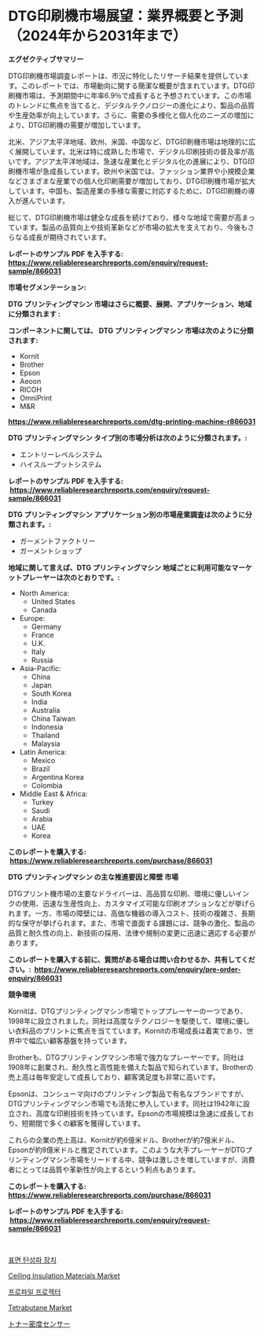 <p><h1>DTG印刷機市場展望：業界概要と予測（2024年から2031年まで）</h1></p><p><strong>エグゼクティブサマリー</strong></p>
<p><p>DTG印刷機市場調査レポートは、市況に特化したリサーチ結果を提供しています。このレポートでは、市場動向に関する簡潔な概要が含まれています。DTG印刷機市場は、予測期間中に年率6.9％で成長すると予想されています。この市場のトレンドに焦点を当てると、デジタルテクノロジーの進化により、製品の品質や生産効率が向上しています。さらに、需要の多様化と個人化のニーズの増加により、DTG印刷機の需要が増加しています。</p><p>北米、アジア太平洋地域、欧州、米国、中国など、DTG印刷機市場は地理的に広く展開しています。北米は特に成熟した市場で、デジタル印刷技術の普及率が高いです。アジア太平洋地域は、急速な産業化とデジタル化の進展により、DTG印刷機市場が急成長しています。欧州や米国では、ファッション業界や小規模企業などさまざまな産業での個人化印刷需要が増加しており、DTG印刷機市場が拡大しています。中国も、製造産業の多様な需要に対応するために、DTG印刷機の導入が進んでいます。</p><p>総じて、DTG印刷機市場は健全な成長を続けており、様々な地域で需要が高まっています。製品の品質向上や技術革新などが市場の拡大を支えており、今後もさらなる成長が期待されています。</p></p>
<p><strong>レポートのサンプル PDF を入手する: <a href="https://www.reliableresearchreports.com/enquiry/request-sample/866031">https://www.reliableresearchreports.com/enquiry/request-sample/866031</a></strong></p>
<p><strong>市場セグメンテーション:</strong></p>
<p><strong> DTG プリンティングマシン 市場はさらに概要、展開、アプリケーション、地域に分類されます :</strong></p>
<p><strong>コンポーネントに関しては、 DTG プリンティングマシン 市場は次のように分類されます: &nbsp;</strong></p>
<p><ul><li>Kornit</li><li>Brother</li><li>Epson</li><li>Aeoon</li><li>RICOH</li><li>OmniPrint</li><li>M&R</li></ul></p>
<p><strong><a href="https://www.reliableresearchreports.com/dtg-printing-machine-r866031">https://www.reliableresearchreports.com/dtg-printing-machine-r866031</a></strong></p>
<p><strong> DTG プリンティングマシン タイプ別の市場分析は次のように分類されます。:</strong></p>
<p><ul><li>エントリーレベルシステム</li><li>ハイスループットシステム</li></ul></p>
<p><strong>レポートのサンプル PDF を入手する: &nbsp;<a href="https://www.reliableresearchreports.com/enquiry/request-sample/866031">https://www.reliableresearchreports.com/enquiry/request-sample/866031</a></strong></p>
<p><strong> DTG プリンティングマシン アプリケーション別の市場産業調査は次のように分類されます。:</strong></p>
<p><ul><li>ガーメントファクトリー</li><li>ガーメントショップ</li></ul></p>
<p><strong>地域に関して言えば、DTG プリンティングマシン 地域ごとに利用可能なマーケットプレーヤーは次のとおりです。:</strong></p>
<p><ul>
    <li>
        North America:
        <ul>
            <li>United States</li>
            <li>Canada</li>
        </ul>
    </li>
    <li>
        Europe:
        <ul>
            <li>Germany</li>
            <li>France</li>
            <li>U.K.</li>
            <li>Italy</li>
            <li>Russia</li>
        </ul>
    </li>
    <li>
        Asia-Pacific:
        <ul>
            <li>China</li>
            <li>Japan</li>
            <li>South Korea</li>
            <li>India</li>
            <li>Australia</li>
            <li>China Taiwan</li>
            <li>Indonesia</li>
            <li>Thailand</li>
            <li>Malaysia</li>
        </ul>
    </li>
    <li>
        Latin America:
        <ul>
            <li>Mexico</li>
            <li>Brazil</li>
            <li>Argentina Korea</li>
            <li>Colombia</li>
        </ul>
    </li>
    <li>
        Middle East & Africa:
        <ul>
            <li>Turkey</li>
            <li>Saudi</li>
            <li>Arabia</li>
            <li>UAE</li>
            <li>Korea</li>
        </ul>
    </li>
    </ul></p>
<p><strong>このレポートを購入する: &nbsp;<a href="https://www.reliableresearchreports.com/purchase/866031">https://www.reliableresearchreports.com/purchase/866031</a></strong></p>
<p><strong>DTG プリンティングマシン の主な推進要因と障壁 市場</strong></p>
<p><p>DTGプリント機市場の主要なドライバーは、高品質な印刷、環境に優しいインクの使用、迅速な生産性向上、カスタマイズ可能な印刷オプションなどが挙げられます。一方、市場の障壁には、高価な機器の導入コスト、技術の複雑さ、長期的な保守が挙げられます。また、市場で直面する課題には、競争の激化、製品の品質と耐久性の向上、新技術の採用、法律や規制の変更に迅速に適応する必要があります。</p></p>
<p><strong>このレポートを購入する前に、質問がある場合は問い合わせるか、共有してください。:&nbsp; <a href="https://www.reliableresearchreports.com/enquiry/pre-order-enquiry/866031">https://www.reliableresearchreports.com/enquiry/pre-order-enquiry/866031</a></strong></p>
<p><strong>競争環境</strong></p>
<p><p>Kornitは、DTGプリンティングマシン市場でトッププレーヤーの一つであり、1998年に設立されました。同社は高度なテクノロジーを駆使して、環境に優しい衣料品のプリントに焦点を当てています。Kornitの市場成長は着実であり、世界中で幅広い顧客基盤を持っています。</p><p>Brotherも、DTGプリンティングマシン市場で強力なプレーヤーです。同社は1908年に創業され、耐久性と高性能を備えた製品で知られています。Brotherの売上高は毎年安定して成長しており、顧客満足度も非常に高いです。</p><p>Epsonは、コンシューマ向けのプリンティング製品で有名なブランドですが、DTGプリンティングマシン市場でも活発に参入しています。同社は1942年に設立され、高度な印刷技術を持っています。Epsonの市場規模は急速に成長しており、短期間で多くの顧客を獲得しています。</p><p>これらの企業の売上高は、Kornitが約6億米ドル、Brotherが約7億米ドル、Epsonが約8億米ドルと推定されています。このような大手プレーヤーがDTGプリンティングマシン市場をリードする中、競争は激しさを増していますが、消費者にとっては品質や革新性が向上するという利点もあります。</p></p>
<p><strong>このレポートを購入する: &nbsp; <a href="https://www.reliableresearchreports.com/purchase/866031">https://www.reliableresearchreports.com/purchase/866031</a></strong></p>
<p><strong>レポートのサンプル PDF を入手する: &nbsp;<a href="https://www.reliableresearchreports.com/enquiry/request-sample/866031">https://www.reliableresearchreports.com/enquiry/request-sample/866031</a></strong><strong></strong></p>
<p>&nbsp;</p>
<p><p><a href="https://github.com/CorEmtymerich56566/Market-Research-Report-List-1/blob/main/513030831138.md">표면 탄성파 장치</a></p><p><a href="https://www.linkedin.com/pulse/ceiling-insulation-materials-market-size-share-amp-trends-9ende?trackingId=5l0ksAoyN6fe4otccsr4%2Bg%3D%3D">Ceiling Insulation Materials Market</a></p><p><a href="https://medium.com/@brianakoepp2023/%ED%94%84%EB%A1%9C%ED%8C%8C%EC%9D%BC-%ED%94%84%EB%A1%9C%EC%A0%9D%ED%84%B0-%EC%8B%9C%EC%9E%A5-%EB%8F%99%ED%96%A5-%EC%8B%9C%EC%9E%A5-%EB%8F%99%ED%96%A5-%EC%84%B1%EC%9E%A5-2024%EB%85%84%EB%B6%80%ED%84%B0-2031%EB%85%84%EA%B9%8C%EC%A7%80%EC%9D%98-%EC%98%88%EC%B8%A1-ae810ea0a1b9">프로파일 프로젝터</a></p><p><a href="https://www.linkedin.com/pulse/tetrabutane-market-research-report-provides-critical-insights-avate?trackingId=1y3IPsygZIuYnSMw%2F6l6Kw%3D%3D">Tetrabutane Market</a></p><p><a href="https://github.com/EstelWisozk1/Market-Research-Report-List-1/blob/main/875815129766.md">トナー密度センサー</a></p></p>